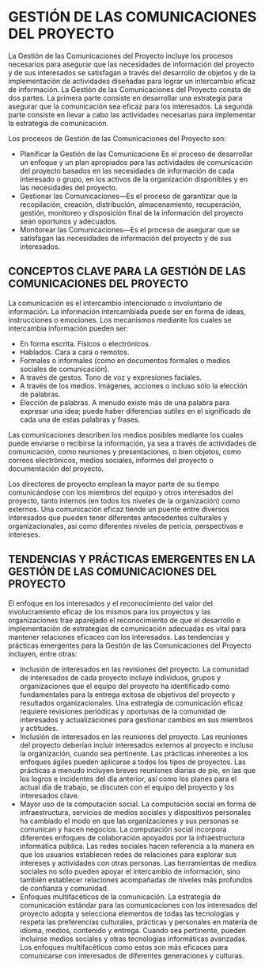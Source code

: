 # GESTIÓN DE LAS COMUNICACIONES DEL PROYECTO

La Gestión de las Comunicaciones del Proyecto incluye los procesos necesarios para asegurar que las necesidades de información del proyecto y de sus interesados se satisfagan a través del desarrollo de objetos y de la implementación de actividades diseñadas para lograr un intercambio eficaz de información. La Gestión de las Comunicaciones del Proyecto consta de dos partes. La primera parte consiste en desarrollar una estrategia para asegurar que la comunicación sea eficaz para los interesados. La segunda parte consiste en llevar a cabo las actividades necesarias para implementar la estrategia de comunicación.

Los procesos de Gestión de las Comunicaciones del Proyecto son: 

- Planificar la Gestión de las Comunicacione Es el proceso de desarrollar un enfoque y un plan apropiados para las actividades de comunicación del proyecto basados en las necesidades de información de cada interesado o grupo, en los activos de la organización disponibles y en las necesidades del proyecto. 
- Gestionar las Comunicaciones—Es el proceso de garantizar que la recopilación, creación, distribución, almacenamiento, recuperación, gestión, monitoreo y disposición final de la información del proyecto sean oportunos y adecuados. 
- Monitorear las Comunicaciones—Es el proceso de asegurar que se satisfagan las necesidades de información del proyecto y de sus interesados.

## CONCEPTOS CLAVE PARA LA GESTIÓN DE LAS COMUNICACIONES DEL PROYECTO
La comunicación es el intercambio intencionado o involuntario de información. La información intercambiada puede ser en forma de ideas, instrucciones o emociones. Los mecanismos mediante los cuales se intercambia información pueden ser: 
- En forma escrita. Físicos o electrónicos. 
- Hablados. Cara a cara o remotos. 
- Formales o informales (como en documentos formales o medios sociales de comunicación). 
- A través de gestos. Tono de voz y expresiones faciales. 
- A través de los medios. Imágenes, acciones o incluso sólo la elección de palabras. 
- Elección de palabras. A menudo existe más de una palabra para expresar una idea; puede haber diferencias sutiles en el significado de cada una de estas palabras y frases.

Las comunicaciones describen los medios posibles mediante los cuales puede enviarse o recibirse la información, ya sea a través de actividades de comunicación, como reuniones y presentaciones, o bien objetos, como correos electrónicos, medios sociales, informes del proyecto o documentación del proyecto.

Los directores de proyecto emplean la mayor parte de su tiempo comunicándose con los miembros del equipo y otros interesados del proyecto, tanto internos (en todos los niveles de la organización) como externos. Una comunicación eficaz tiende un puente entre diversos interesados que pueden tener diferentes antecedentes culturales y organizacionales, así como diferentes niveles de pericia, perspectivas e intereses.

## TENDENCIAS Y PRÁCTICAS EMERGENTES EN LA GESTIÓN DE LAS COMUNICACIONES DEL PROYECTO
El enfoque en los interesados y el reconocimiento del valor del involucramiento eficaz de los mismos para los proyectos y las organizaciones trae aparejado el reconocimiento de que el desarrollo e implementación de estrategias de comunicación adecuadas es vital para mantener relaciones eficaces con los interesados. 
Las tendencias y prácticas emergentes para la Gestión de las Comunicaciones del Proyecto incluyen, entre otras: 
- Inclusión de interesados en las revisiones del proyecto. La comunidad de interesados de cada proyecto incluye individuos, grupos y organizaciones que el equipo del proyecto ha identificado como fundamentales para la entrega exitosa de objetivos del proyecto y resultados organizacionales. 
Una estrategia de comunicación eficaz requiere revisiones periódicas y oportunas de la comunidad de interesados y actualizaciones para gestionar cambios en sus miembros y actitudes.
- Inclusión de interesados en las reuniones del proyecto. 
Las reuniones del proyecto deberían incluir interesados externos al proyecto e incluso la organización, cuando sea pertinente. Las prácticas inherentes a los enfoques ágiles pueden aplicarse a todos los tipos de proyectos. Las prácticas a menudo incluyen breves reuniones diarias de pie, en las que los logros e incidentes del día anterior, así como los planes para el actual día de trabajo, se discuten con el equipo del proyecto y los interesados clave. 
- Mayor uso de la computación social. La computación social en forma de infraestructura, servicios de medios sociales y dispositivos personales ha cambiado el modo en que las organizaciones y sus personas se comunican y hacen negocios. 
La computación social incorpora diferentes enfoques de colaboración apoyados por la infraestructura informática pública. Las redes sociales hacen referencia a la manera en que los usuarios establecen redes de relaciones para explorar sus intereses y actividades con otras personas. Las herramientas de medios sociales no sólo pueden apoyar el intercambio de información, sino también establecer relaciones acompañadas de niveles más profundos de confianza y comunidad.
- Enfoques multifacéticos de la comunicación. La estrategia de comunicación estándar para las comunicaciones con los interesados del proyecto adopta y selecciona elementos de todas las tecnologías y respeta las preferencias culturales, prácticas y personales en materia de idioma, medios, contenido y entrega. Cuando sea pertinente, pueden incluirse medios sociales y otras tecnologías informáticas avanzadas. Los enfoques multifacéticos como estos son más eficaces para comunicarse con interesados de diferentes generaciones y culturas.